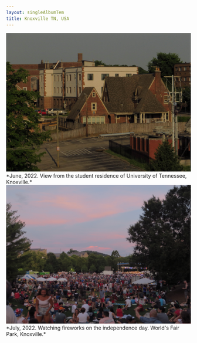 ```yaml
---
layout: singleAlbumTem
title: Knoxville TN, USA
---
```


<img src="/assets/photos/US/UTK-housing.jpg" alt width="714" />
*June, 2022. View from the student residence of University of Tennessee, Knoxville.*

<img src="/assets/photos/US/independence-day.jpg" alt width="714" />
*July, 2022. Watching fireworks on the independence day. World's Fair Park, Knoxville.*
